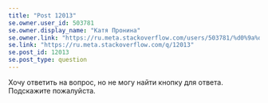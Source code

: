 ```yaml
---
title: "Post 12013"
se.owner.user_id: 503781
se.owner.display_name: "Катя Пронина"
se.owner.link: "https://ru.meta.stackoverflow.com/users/503781/%d0%9a%d0%b0%d1%82%d1%8f-%d0%9f%d1%80%d0%be%d0%bd%d0%b8%d0%bd%d0%b0"
se.link: "https://ru.meta.stackoverflow.com/q/12013"
se.post_id: 12013
se.post_type: question
---
```

<p>Хочу ответить на вопрос, но не могу найти кнопку для ответа. Подскажите пожалуйста.</p>
